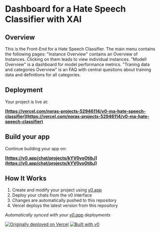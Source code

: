 # Dashboard for a Hate Speech Classifier with XAI

## Overview

This is the Front-End for a Hate Speech Classifier. The main menu contains the following pages:
"Instance Overview" contains an Overview of Instances. Clicking on them leads to view individual instances.
"Modell Overview" is a dashboard for model performance metrics.
"Traning data and categories Overview" is an FAQ with central questions about training data and definitions for all categories.

## Deployment

Your project is live at:

**[https://vercel.com/noras-projects-52946114/v0-ma-hate-speech-classifier](https://vercel.com/noras-projects-52946114/v0-ma-hate-speech-classifier)**

## Build your app

Continue building your app on:

**[https://v0.app/chat/projects/kYV0voOtibJ](https://v0.app/chat/projects/kYV0voOtibJ)**

## How It Works

1. Create and modify your project using [v0.app](https://v0.app)
2. Deploy your chats from the v0 interface
3. Changes are automatically pushed to this repository
4. Vercel deploys the latest version from this repository

*Automatically synced with your [v0.app](https://v0.app) deployments*

[![Originally deployed on Vercel](https://img.shields.io/badge/Deployed%20on-Vercel-black?style=for-the-badge&logo=vercel)](https://vercel.com/noras-projects-52946114/v0-ma-hate-speech-classifier)
[![Built with v0](https://img.shields.io/badge/Built%20with-v0.app-black?style=for-the-badge)](https://v0.app/chat/projects/kYV0voOtibJ)
